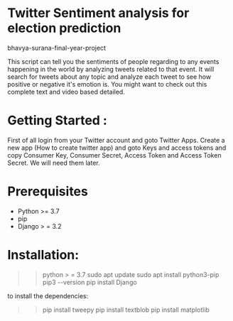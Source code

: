 # Twitter Sentiment analysis for election prediction
bhavya-surana-final-year-project

This script can tell you the sentiments of people regarding to any events happening in the world by analyzing tweets related to that event. It will search for tweets about any topic and analyze each tweet to see how positive or negative it's emotion is. You might want to check out this complete text and video based detailed.

# Getting Started :

First of all login from your Twitter account and goto Twitter Apps. Create a new app (How to create twitter app) and goto Keys and access tokens and copy Consumer Key, Consumer Secret, Access Token and Access Token Secret. We will need them later.


# Prerequisites

+ Python >= 3.7
+ pip
+ Django > = 3.2


# Installation:

>> python > = 3.7
>> sudo apt update
>> sudo apt install python3-pip
>> pip3 --version
>> pip install Django
 
to install the dependencies: 
>> pip install tweepy
>> pip install textblob
>> pip install matplotlib
